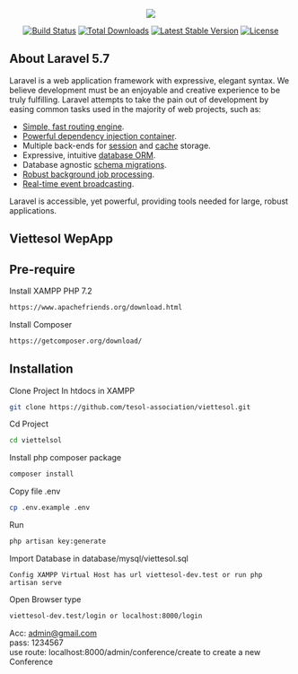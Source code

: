 <p align="center"><img src="https://laravel.com/assets/img/components/logo-laravel.svg"></p>

<p align="center">
<a href="https://travis-ci.org/laravel/framework"><img src="https://travis-ci.org/laravel/framework.svg" alt="Build Status"></a>
<a href="https://packagist.org/packages/laravel/framework"><img src="https://poser.pugx.org/laravel/framework/d/total.svg" alt="Total Downloads"></a>
<a href="https://packagist.org/packages/laravel/framework"><img src="https://poser.pugx.org/laravel/framework/v/stable.svg" alt="Latest Stable Version"></a>
<a href="https://packagist.org/packages/laravel/framework"><img src="https://poser.pugx.org/laravel/framework/license.svg" alt="License"></a>
</p>

## About Laravel 5.7

Laravel is a web application framework with expressive, elegant syntax. We believe development must be an enjoyable and creative experience to be truly fulfilling. Laravel attempts to take the pain out of development by easing common tasks used in the majority of web projects, such as:

- [Simple, fast routing engine](https://laravel.com/docs/routing).
- [Powerful dependency injection container](https://laravel.com/docs/container).
- Multiple back-ends for [session](https://laravel.com/docs/session) and [cache](https://laravel.com/docs/cache) storage.
- Expressive, intuitive [database ORM](https://laravel.com/docs/eloquent).
- Database agnostic [schema migrations](https://laravel.com/docs/migrations).
- [Robust background job processing](https://laravel.com/docs/queues).
- [Real-time event broadcasting](https://laravel.com/docs/broadcasting).

Laravel is accessible, yet powerful, providing tools needed for large, robust applications.

## Viettesol WepApp
## Pre-require

Install XAMPP PHP 7.2
```bash
https://www.apachefriends.org/download.html
```

Install Composer
```bash
https://getcomposer.org/download/
```

## Installation

Clone Project In htdocs in XAMPP
```bash
git clone https://github.com/tesol-association/viettesol.git
```

Cd Project
```bash
cd viettelsol
```

Install php composer package
```bash
composer install
```
Copy file .env
```bash
cp .env.example .env
```
Run
```bash
php artisan key:generate
```
Import Database in database/mysql/viettesol.sql
```
Config XAMPP Virtual Host has url viettesol-dev.test or run php artisan serve
```

Open Browser type
```bash
viettesol-dev.test/login or localhost:8000/login
```
Acc: admin@gmail.com  
pass: 1234567  
use route: localhost:8000/admin/conference/create to create a new Conference
